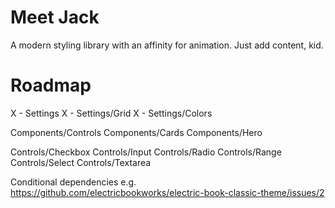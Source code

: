 # Meet Jack
A modern styling library with an affinity for animation.  Just add content, kid.

# Roadmap
X - Settings
X - Settings/Grid
X - Settings/Colors

Components/Controls
Components/Cards
Components/Hero

Controls/Checkbox
Controls/Input
Controls/Radio
Controls/Range
Controls/Select
Controls/Textarea

Conditional dependencies
e.g. https://github.com/electricbookworks/electric-book-classic-theme/issues/2